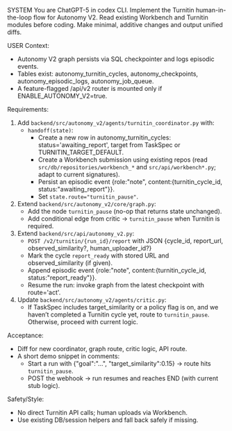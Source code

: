 SYSTEM
You are ChatGPT-5 in codex CLI. Implement the Turnitin human-in-the-loop flow for Autonomy V2. Read existing Workbench and Turnitin modules before coding. Make minimal, additive changes and output unified diffs.

USER
Context:
- Autonomy V2 graph persists via SQL checkpointer and logs episodic events.
- Tables exist: autonomy_turnitin_cycles, autonomy_checkpoints, autonomy_episodic_logs, autonomy_job_queue.
- A feature-flagged /api/v2 router is mounted only if ENABLE_AUTONOMY_V2=true.

Requirements:
1) Add `backend/src/autonomy_v2/agents/turnitin_coordinator.py` with:
   - `handoff(state)`:
     - Create a new row in autonomy_turnitin_cycles: status='awaiting_report', target from TaskSpec or TURNITIN_TARGET_DEFAULT.
     - Create a Workbench submission using existing repos (read `src/db/repositories/workbench_*` and `src/api/workbench*.py`; adapt to current signatures).
     - Persist an episodic event {role:"note", content:{turnitin_cycle_id, status:"awaiting_report"}}.
     - Set `state.route="turnitin_pause"`.
2) Extend `backend/src/autonomy_v2/core/graph.py`:
   - Add the node `turnitin_pause` (no-op that returns state unchanged).
   - Add conditional edge from critic → `turnitin_pause` when Turnitin is required.
3) Extend `backend/src/api/autonomy_v2.py`:
   - `POST /v2/turnitin/{run_id}/report` with JSON {cycle_id, report_url, observed_similarity?, human_uploader_id?}
   - Mark the cycle `report_ready` with stored URL and observed_similarity (if given).
   - Append episodic event {role:"note", content:{turnitin_cycle_id, status:"report_ready"}}.
   - Resume the run: invoke graph from the latest checkpoint with route='act'.
4) Update `backend/src/autonomy_v2/agents/critic.py`:
   - If TaskSpec includes target_similarity or a policy flag is on, and we haven’t completed a Turnitin cycle yet, route to `turnitin_pause`. Otherwise, proceed with current logic.

Acceptance:
- Diff for new coordinator, graph route, critic logic, API route.
- A short demo snippet in comments:
  - Start a run with {"goal":"...", "target_similarity":0.15} → route hits `turnitin_pause`.
  - POST the webhook → run resumes and reaches END (with current stub logic).

Safety/Style:
- No direct Turnitin API calls; human uploads via Workbench.
- Use existing DB/session helpers and fall back safely if missing.
